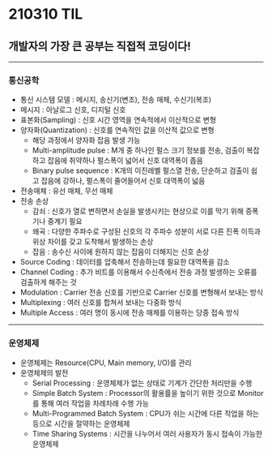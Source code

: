 # 210310 TIL
## 개발자의 가장 큰 공부는 직접적 코딩이다!
-----------------------------
### 통신공학
  * 통신 시스템 모델 : 메시지, 송신기(변조), 전송 매체, 수신기(복조)
  * 메시지 : 아날로그 신호, 디지털 신호
  * 표본화(Sampling) : 신호 시간 영역을 연속적에서 이산적으로 변형
  * 양자화(Quantization) : 신호를 연속적인 값을 이산적 값으로 변형
      * 해당 과정에서 양자화 잡음 발생 가능
      * Multi-amplitude pulse : M개 중 하나인 펄스 크기 정보를 전송, 검출이 복잡하고 잡음에 취약하나 펄스폭이 넓어서 신호 대역폭이 좁음
      * Binary pulse sequence : K개의 이진레벨 펄스열 전송, 단순하고 검출이 쉽고 잡음에 강하나, 펄스폭이 줄어들어서 신호 대역폭이 넓음
  * 전송매체 : 유선 매체, 무선 매체
  * 전송 손상
      * 감쇠 : 신호가 열로 변하면서 손실을 발생시키는 현상으로 이를 막기 위해 증폭기나 중계기 필요
      * 왜곡 : 다양한 주파수로 구성된 신호의 각 주파수 성분이 서로 다른 진폭 이득과 위상 차이를 갖고 도착해서 발생하는 손상
      * 잡음 : 송수신 사이에 원하지 않는 잡음이 더해지는 신호 손상
  * Source Coding : 데이터를 압축해서 전송하는데 필요한 대역폭을 감소
  * Channel Coding : 추가 비트를 이용해서 수신측에서 전송 과정 발생하는 오류를 검출하게 해주는 것
  * Modulation : Carrier 전송 신호를 기반으로 Carrier 신호를 변형해서 보내는 방식
  * Multiplexing : 여러 신호를 합쳐서 보내는 다중화 방식
  * Multiple Access : 여러 명이 동시에 전송 매체를 이용하는 당중 접속 방식
 -----------------------
 ### 운영체제
  * 운영체제는 Resource(CPU, Main memory, I/O)를 관리
  * 운영체제의 발전
    * Serial Processing : 운영체제가 없는 상태로 기계가 간단한 처리만을 수행
    * Simple Batch System : Processor의 활용률을 높이기 위한 것으로 Monitor를 통해 여러 작업을 차례차례 수행 가능
    * Multi-Programmed Batch System : CPU가 쉬는 시간에 다른 작업을 하는 등으로 시간을 절약하는 운영체제
    * Time Sharing Systems : 시간을 나누어서 여러 사용자가 동시 접속이 가능한 운영체제
